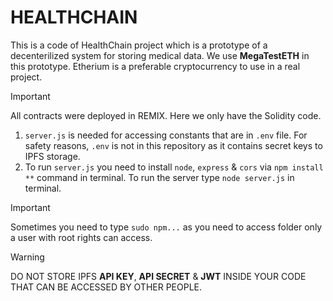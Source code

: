 # HEALTHCHAIN 

This is a code of HealthChain project which is a prototype of a decenterilized system for storing medical data. We use **MegaTestETH** in this prototype. Etherium is a preferable cryptocurrency to use in a real project.

> [!IMPORTANT]
> All contracts were deployed in REMIX. Here we only have the Solidity code.

1. `server.js` is needed for accessing constants that are in `.env` file. For safety reasons, `.env` is not in this repository as it contains secret keys to IPFS storage.
2. To run `server.js` you need to install `node`, `express` & `cors` via `npm install **` command in terminal. To run the server type `node server.js` in terminal.

> [!IMPORTANT]
> Sometimes you need to type `sudo npm...` as you need to access folder only a user with root rights can access.

> [!WARNING]
> DO NOT STORE IPFS **API KEY**, **API SECRET** & **JWT** INSIDE YOUR CODE THAT CAN BE ACCESSED BY OTHER PEOPLE.

